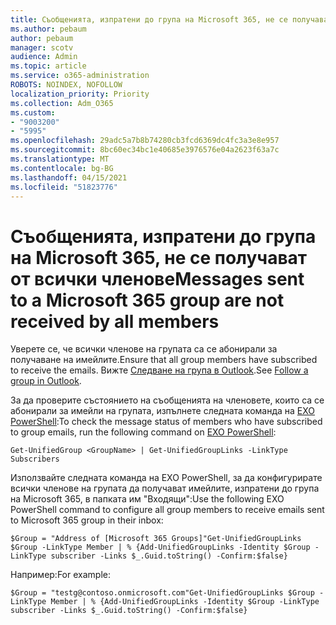 ```yaml
---
title: Съобщенията, изпратени до група на Microsoft 365, не се получават от всички членове
ms.author: pebaum
author: pebaum
manager: scotv
audience: Admin
ms.topic: article
ms.service: o365-administration
ROBOTS: NOINDEX, NOFOLLOW
localization_priority: Priority
ms.collection: Adm_O365
ms.custom:
- "9003200"
- "5995"
ms.openlocfilehash: 29adc5a7b8b74280cb3fcd6369dc4fc3a3e8e957
ms.sourcegitcommit: 8bc60ec34bc1e40685e3976576e04a2623f63a7c
ms.translationtype: MT
ms.contentlocale: bg-BG
ms.lasthandoff: 04/15/2021
ms.locfileid: "51823776"
---
```

# <a name="messages-sent-to-a-microsoft-365-group-are-not-received-by-all-members"></a><span data-ttu-id="32b15-102">Съобщенията, изпратени до група на Microsoft 365, не се получават от всички членове</span><span class="sxs-lookup"><span data-stu-id="32b15-102">Messages sent to a Microsoft 365 group are not received by all members</span></span>

<span data-ttu-id="32b15-103">Уверете се, че всички членове на групата са се абонирали за получаване на имейлите.</span><span class="sxs-lookup"><span data-stu-id="32b15-103">Ensure that all group members have subscribed to receive the emails.</span></span> <span data-ttu-id="32b15-104">Вижте [Следване на група в Outlook](https://support.microsoft.com/office/e147fc19-f548-4cd2-834f-80c6235b7c36).</span><span class="sxs-lookup"><span data-stu-id="32b15-104">See [Follow a group in Outlook](https://support.microsoft.com/office/e147fc19-f548-4cd2-834f-80c6235b7c36).</span></span>  

<span data-ttu-id="32b15-105">За да проверите състоянието на съобщенията на членовете, които са се абонирали за имейли на групата, изпълнете следната команда на [EXO PowerShell](https://docs.microsoft.com/powershell/exchange/connect-to-exchange-online-powershell?view=exchange-ps&preserve-view=true):</span><span class="sxs-lookup"><span data-stu-id="32b15-105">To check the message status of members who have subscribed to group emails, run the following command on [EXO PowerShell](https://docs.microsoft.com/powershell/exchange/connect-to-exchange-online-powershell?view=exchange-ps&preserve-view=true):</span></span>

`Get-UnifiedGroup <GroupName> | Get-UnifiedGroupLinks -LinkType Subscribers`

<span data-ttu-id="32b15-106">Използвайте следната команда на EXO PowerShell, за да конфигурирате всички членове на групата да получават имейлите, изпратени до група на Microsoft 365, в папката им "Входящи":</span><span class="sxs-lookup"><span data-stu-id="32b15-106">Use the following EXO PowerShell command to configure all group members to receive emails sent to Microsoft 365 group in their inbox:</span></span>

`$Group = "Address of [Microsoft 365 Groups]"Get-UnifiedGroupLinks $Group -LinkType Member | % {Add-UnifiedGroupLinks -Identity $Group -LinkType subscriber -Links $_.Guid.toString() -Confirm:$false}`

<span data-ttu-id="32b15-107">Например:</span><span class="sxs-lookup"><span data-stu-id="32b15-107">For example:</span></span>

`$Group = "testg@contoso.onmicrosoft.com"Get-UnifiedGroupLinks $Group -LinkType Member | % {Add-UnifiedGroupLinks -Identity $Group -LinkType subscriber -Links $_.Guid.toString() -Confirm:$false}`